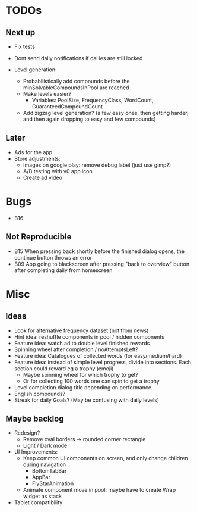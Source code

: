 # TODOs    
## Next up
  
- Fix tests
- Dont send daily notifications if dailies are still locked
 
- Level generation:
  - Probabilistically add compounds before the minSolvableCompoundsInPool are reached
  - Make levels easier?
    - Variables: PoolSize, FrequencyClass, WordCount, GuaranteedCompoundCount
  - Add zigzag level generation? (a few easy ones, then getting harder, and then again dropping to easy and few compounds)



## Later
- Ads for the app
- Store adjustments:
  - Images on google play: remove debug label (just use gimp?)
  - A/B testing with v0 app icon
  - Create ad video


# Bugs
- B16 

## Not Reproducible
- B15 When pressing back shortly before the finished dialog opens, the continue button throws an error
- B09 App going to blackscreen after pressing "back to overview" button after completing daily from homescreen


# Misc
## Ideas
- Look for alternative frequency dataset (not from news)
- Hint idea: reshuffle components in pool / hidden components
- Feature idea: watch ad to double level finished rewards
- Spinning wheel after completion / noAttemptsLeft?
- Feature idea: Catalogues of collected words (for easy/medium/hard)
- Feature idea: instead of simple level progress, divide into sections. Each section could reward
  eg a trophy (emoji) 
  - Maybe spinning wheel for which trophy to get?
  - Or for collecting 100 words one can spin to get a trophy
- Level completion dialog title depending on performance
- English compounds?
- Streak for daily Goals? (May be confusing with daily levels)


## Maybe backlog
- Redesign?
  - Remove oval borders -> rounded corner rectangle
  - Light / Dark mode
- UI Improvements:
  - Keep common UI components on screen, and only change children during navigation
    - BottomTabBar
    - AppBar
    - FlyStarAnimation
  - Animate component move in pool: maybe have to create Wrap widget as stack
- Tablet compatibility

